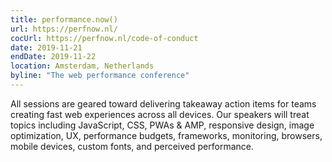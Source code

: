 ```yaml
---
title: performance.now()
url: https://perfnow.nl/
cocUrl: https://perfnow.nl/code-of-conduct
date: 2019-11-21
endDate: 2019-11-22
location: Amsterdam, Netherlands
byline: "The web performance conference"
---
```


All sessions are geared toward delivering takeaway action items for teams creating fast web experiences across all devices. Our speakers will treat topics including JavaScript, CSS, PWAs & AMP, responsive design, image optimization, UX, performance budgets, frameworks, monitoring, browsers, mobile devices, custom fonts, and perceived performance.